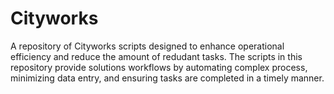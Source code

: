 # Cityworks

A repository of Cityworks scripts designed to enhance operational efficiency and reduce the amount of redudant tasks. The scripts in this repository 
provide solutions workflows by automating complex process, minimizing data entry, and ensuring tasks are completed in a timely manner.
